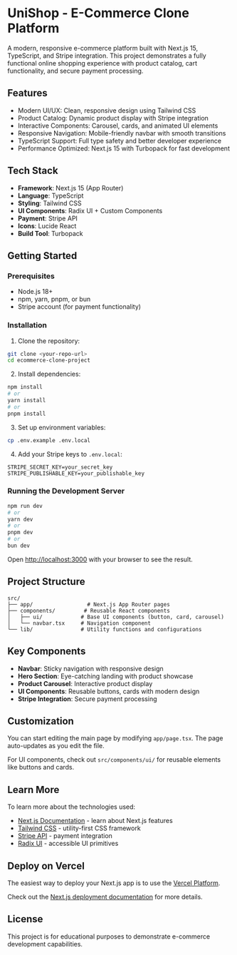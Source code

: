 # UniShop - E-Commerce Clone Platform

A modern, responsive e-commerce platform built with Next.js 15, TypeScript, and Stripe integration. This project demonstrates a fully functional online shopping experience with product catalog, cart functionality, and secure payment processing.

## Features

- Modern UI/UX: Clean, responsive design using Tailwind CSS
- Product Catalog: Dynamic product display with Stripe integration
- Interactive Components: Carousel, cards, and animated UI elements
- Responsive Navigation: Mobile-friendly navbar with smooth transitions
- TypeScript Support: Full type safety and better developer experience
- Performance Optimized: Next.js 15 with Turbopack for fast development

## Tech Stack

- **Framework**: Next.js 15 (App Router)
- **Language**: TypeScript
- **Styling**: Tailwind CSS
- **UI Components**: Radix UI + Custom Components
- **Payment**: Stripe API
- **Icons**: Lucide React
- **Build Tool**: Turbopack

## Getting Started

### Prerequisites

- Node.js 18+
- npm, yarn, pnpm, or bun
- Stripe account (for payment functionality)

### Installation

1. Clone the repository:
```bash
git clone <your-repo-url>
cd ecommerce-clone-project
```

2. Install dependencies:
```bash
npm install
# or
yarn install
# or
pnpm install
```

3. Set up environment variables:
```bash
cp .env.example .env.local
```

4. Add your Stripe keys to `.env.local`:
```
STRIPE_SECRET_KEY=your_secret_key
STRIPE_PUBLISHABLE_KEY=your_publishable_key
```

### Running the Development Server

```bash
npm run dev
# or
yarn dev
# or
pnpm dev
# or
bun dev
```

Open [http://localhost:3000](http://localhost:3000) with your browser to see the result.

## Project Structure

```
src/
├── app/                 # Next.js App Router pages
├── components/         # Reusable React components
│   ├── ui/            # Base UI components (button, card, carousel)
│   └── navbar.tsx     # Navigation component
└── lib/               # Utility functions and configurations
```

## Key Components

- **Navbar**: Sticky navigation with responsive design
- **Hero Section**: Eye-catching landing with product showcase
- **Product Carousel**: Interactive product display
- **UI Components**: Reusable buttons, cards with modern design
- **Stripe Integration**: Secure payment processing

## Customization

You can start editing the main page by modifying `app/page.tsx`. The page auto-updates as you edit the file.

For UI components, check out `src/components/ui/` for reusable elements like buttons and cards.

## Learn More

To learn more about the technologies used:

- [Next.js Documentation](https://nextjs.org/docs) - learn about Next.js features
- [Tailwind CSS](https://tailwindcss.com/docs) - utility-first CSS framework
- [Stripe API](https://stripe.com/docs/api) - payment integration
- [Radix UI](https://www.radix-ui.com/) - accessible UI primitives

## Deploy on Vercel

The easiest way to deploy your Next.js app is to use the [Vercel Platform](https://vercel.com/new?utm_medium=default-template&filter=next.js&utm_source=create-next-app&utm_campaign=create-next-app-readme).

Check out the [Next.js deployment documentation](https://nextjs.org/docs/app/building-your-application/deploying) for more details.

## License

This project is for educational purposes to demonstrate e-commerce development capabilities.
